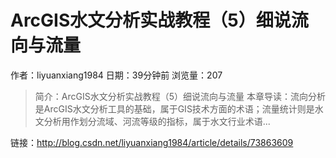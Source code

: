 # ArcGIS水文分析实战教程（5）细说流向与流量
作者：liyuanxiang1984
日期：39分钟前
浏览量：207
> 简介：ArcGIS水文分析实战教程（5）细说流向与流量
  本章导读：流向分析是ArcGIS水文分析工具的基础，属于GIS技术方面的术语；流量统计则是水文分析用作划分流域、河流等级的指标，属于水文行业术语...

 链接：http://blog.csdn.net/liyuanxiang1984/article/details/73863609
